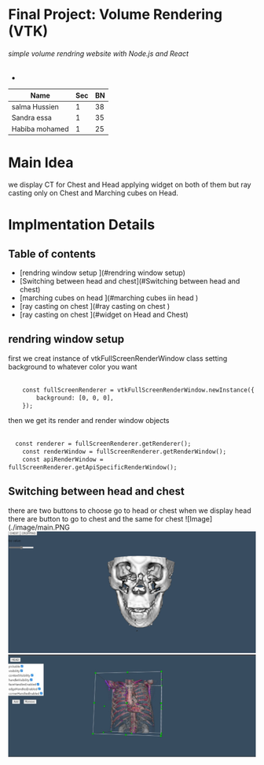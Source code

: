 # Final Project: Volume Rendering (VTK)
###### simple volume rendring website with Node.js and React
   +
   
Name | Sec | BN |   
--- | --- | --- | 
salma Hussien  | 1 | 38
Sandra essa | 1 | 35 
Habiba mohamed | 1 | 25


# Main Idea 
we display CT for Chest and Head applying widget on both of them but ray casting only on Chest and Marching cubes on Head.

# Implmentation Details
 ## Table of contents
* [rendring window setup ](#rendring window setup)
* [Switching between head and chest](#Switching between head and chest)
* [marching cubes on head ](#marching cubes iin head )
* [ray casting on chest  ](#ray casting on chest  )
* [ray casting on chest  ](#widget on Head and Chest)

## rendring window setup 
first we creat instance of vtkFullScreenRenderWindow class setting background to whatever color you want 

```

    const fullScreenRenderer = vtkFullScreenRenderWindow.newInstance({
        background: [0, 0, 0],
    });
```
then we get its render and render window objects 
```

  const renderer = fullScreenRenderer.getRenderer();
    const renderWindow = fullScreenRenderer.getRenderWindow();
    const apiRenderWindow = fullScreenRenderer.getApiSpecificRenderWindow();
```
## Switching between head and chest
there are two buttons to choose go to head or chest 
when we display head there are button to go to chest and the same for chest 
![Image](./image/main.PNG
![Image](./image/head.PNG)
![Image](./image/chest.jpg)


















